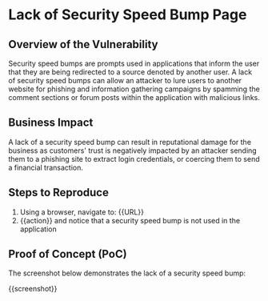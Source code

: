 # Lack of Security Speed Bump Page

## Overview of the Vulnerability

Security speed bumps are prompts used in applications that inform the user that they are being redirected to a source denoted by another user. A lack of security speed bumps can allow an attacker to lure users to another website for phishing and information gathering campaigns by spamming the comment sections or forum posts within the application with malicious links.

## Business Impact

A lack of a security speed bump can result in reputational damage for the business as customers' trust is negatively impacted by an attacker sending them to a phishing site to extract login credentials, or coercing them to send a financial transaction.

## Steps to Reproduce

1. Using a browser, navigate to: {{URL}}
1. {{action}} and notice that a security speed bump is not used in the application

## Proof of Concept (PoC)

The screenshot below demonstrates the lack of a security speed bump:

{{screenshot}}

